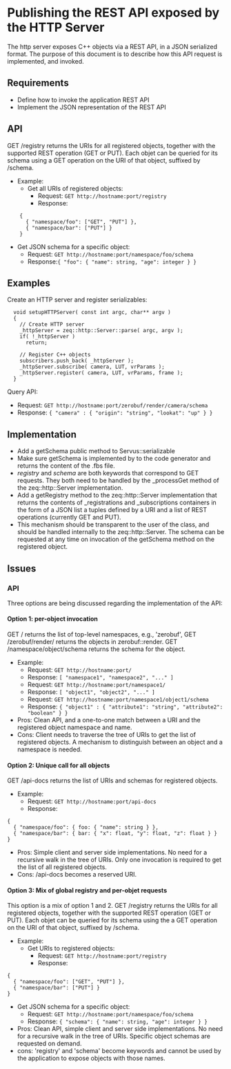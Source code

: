 Publishing the REST API exposed by the HTTP Server
============

The http server exposes C++ objects via a REST API, in a JSON serialized format.
The purpose of this document is to describe how this API request is implemented,
and invoked.

## Requirements

* Define how to invoke the application REST API
* Implement the JSON representation of the REST API

## API

GET /registry returns the URIs for all registered objects, together with the
supported REST operation (GET or PUT). Each objet can be queried for its schema
using a GET operation on the URI of that object, suffixed by /schema.

- Example:
  - Get all URIs of registered objects:
    * Request: ``` GET http://hostname:port/registry ```
    * Response:
```
    {
      { "namespace/foo": ["GET", "PUT"] },
      { "namespace/bar": ["PUT"] }
    }
```
  - Get JSON schema for a specific object:
    * Request: ```GET http://hostname:port/namespace/foo/schema```
    * Response:```{ "foo": { "name": string, "age": integer } }```

## Examples
Create an HTTP server and register serializables:
```
  void setupHTTPServer( const int argc, char** argv )
  {
    // Create HTTP server
    _httpServer = zeq::http::Server::parse( argc, argv );
    if( !_httpServer )
      return;

    // Register C++ objects
    subscribers.push_back( _httpServer );
    _httpServer.subscribe( camera, LUT, vrParams );
    _httpServer.register( camera, LUT, vrParams, frame );
  }
```
Query API:
   * Request: ```GET http://hostname:port/zerobuf/render/camera/schema```
   * Response: ```{ "camera" : { "origin": "string", "lookat": "up" } }```

## Implementation
- Add a getSchema public method to Servus::serializable
- Make sure getSchema is implemented by to the code generator and returns the
  content of the .fbs file.
- _registry_ and _schema_ are both keywords that correspond to GET requests.
  They both need to be handled by the _processGet method of the
  zeq::http::Server implementation.
- Add a getRegistry method to the zeq::http::Server implementation that returns
  the contents of _registrations and _subscriptions containers in the form of
  a JSON list a tuples defined by a URI and a list of REST operations (currently
  GET and PUT).
- This mechanism should be transparent to the user of the class, and should be
  handled internally to the zeq::http::Server. The schema can be requested at
  any time on invocation of the getSchema method on the registered object.

## Issues
### API
Three options are being discussed regarding the implementation of the API:

#### Option 1: per-object invocation
GET / returns the list of top-level namespaces, e.g., 'zerobuf', GET
/zerobuf/render/ returns the objects in zerobuf::render. GET
/namespace/object/schema returns the schema for the object.

- Example:
  * Request: ```GET http://hostname:port/```
  * Response: ```[ "namespace1", "namespace2", "..." ]```
  * Request: ```GET http://hostname:port/namespace1/```
  * Response: ```[ "object1", "object2", "..." ]```
  * Request: ```GET http://hostname:port/namespace1/object1/schema```
  * Response: ```{ "object1" : { "attribute1": "string", "attribute2": "boolean" } }```
- Pros: Clean API, and a one-to-one match between a URI and the registered
  object namespace and name.
- Cons: Client needs to traverse the tree of URIs to get the list of registered
  objects. A mechanism to distinguish between an object and a namespace is
  needed.

#### Option 2: Unique call for all objects
GET /api-docs returns the list of URIs and schemas for registered objects.
- Example:
  * Request: ```GET http://hostname:port/api-docs```
  * Response:
```
{
  { "namespace/foo": { foo: { "name": string } },
  { "namespace/bar": { bar: { "x": float, "y": float, "z": float } }
}
```
- Pros: Simple client and server side implementations. No need for a recursive
  walk in the tree of URIs. Only one invocation is required to get the list of
  all registered objects.
- Cons: /api-docs becomes a reserved URI.

#### Option 3: Mix of global registry and per-objet requests
This option is a mix of option 1 and 2. GET /registry returns the URIs for all
registered objects, together with the supported REST operation (GET or PUT).
Each objet can be queried for its schema using the a GET operation on the URI of
that object, suffixed by /schema.

- Example:
  - Get URIs to registered objects:
    * Request: ```GET http://hostname:port/registry```
    * Response:
```
{
  { "namespace/foo": ["GET", "PUT"] },
  { "namespace/bar": ["PUT"] }
}
```
  - Get JSON schema for a specific object:
    * Request: ```GET http://hostname:port/namespace/foo/schema```
    * Response: ```{ "schema": { "name": string, "age": integer } }```
- Pros: Clean API, simple client and server side implementations. No need for a
  recursive walk in the tree of URIs. Specific object schemas are requested on
  demand.
- cons: 'registry' and 'schema' become keywords and cannot be used by the
  application to expose objects with those names.
